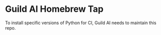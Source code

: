 # Guild AI Homebrew Tap

To install specific versions of Python for CI, Guild AI needs to
maintain this repo.
